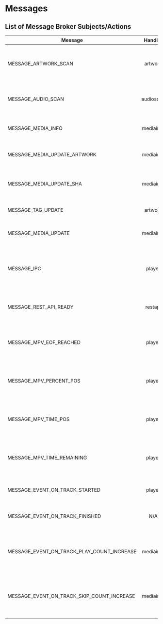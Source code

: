 # Messages

## List of Message Broker Subjects/Actions

| Message | Handler | Sender |Action |
| ------------- |:-------------:| :-------------:| -----|
| MESSAGE_ARTWORK_SCAN| artwork | audioscan  | looks up for artwork and makes a copy to artwork directory |
| MESSAGE_AUDIO_SCAN | audioscan | restapi | scans a directory for media new or updated |
| MESSAGE_MEDIA_INFO| mediainfo | audioscan | extracts information from a media file |
| MESSAGE_MEDIA_UPDATE_ARTWORK | mediainfo | artwork | updates artwork for a media in db |
| MESSAGE_MEDIA_UPDATE_SHA | mediainfo | audioscan | updates sha information for a media in db |
| MESSAGE_TAG_UPDATE | artwork | N/A | writes idv2 tags to media file |
| MESSAGE_MEDIA_UPDATE | mediainfo | N/A | writes media information to db |
| MESSAGE_IPC | player | restapi | performs different actions based on the command provided |
| MESSAGE_REST_API_READY | restapi | artwork, audioscan, mediainfo | asks for a ping to know if restapi is up |
| MESSAGE_MPV_EOF_REACHED | player | player | mpv internal event (file has finished playing |
| MESSAGE_MPV_PERCENT_POS | player | player | mpv internal event (player has changed position) |
| MESSAGE_MPV_TIME_POS | player | player | mpv internal event (player has changed position) |
| MESSAGE_MPV_TIME_REMAINING | player | player | mpv internal event (player has changed position) |
| MESSAGE_EVENT_ON_TRACK_STARTED | player | N/A | mpv event when track starts playing |
| MESSAGE_EVENT_ON_TRACK_FINISHED | N/A | N/A | mpv event when track ends playing |
| MESSAGE_EVENT_ON_TRACK_PLAY_COUNT_INCREASE | mediainfo | player | triggered when player determines the song has been played  
| MESSAGE_EVENT_ON_TRACK_SKIP_COUNT_INCREASE | mediainfo | player | triggered when player determines the song has been skipped